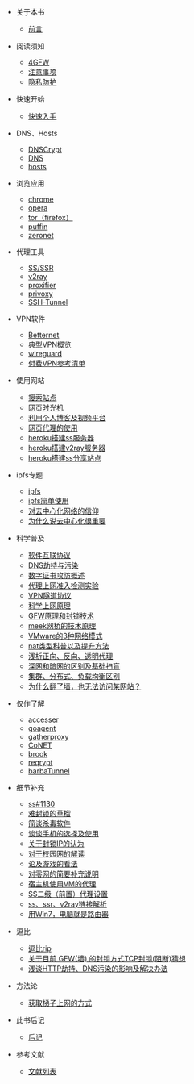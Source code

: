 * 关于本书

  * [前言](README.md)

* 阅读须知
  
  * [4GFW](look/4gfw.md)
  * [注意事项](look/notice.md)
  * [隐私防护](look/nsfw.md)

* 快速开始

  * [快速入手](qintro/quickstart.md)

* DNS、Hosts

  * [DNSCrypt](dns&hosts/dnscrypt.md)
  * [DNS](dns&hosts/dns.md)
  * [hosts](dns&hosts/hosts.md)


* 浏览应用

  * [chrome](browse/chrome.md)
  * [opera](browse/opera.md)
  * [tor（firefox）](browse/tor-firefox.md)
  * [puffin](browse/puffin.md)
  * [zeronet](browse/zeronet.md)

* 代理工具

  * [SS/SSR](proxy/ss-ssr.md)
  * [v2ray](proxy/v2ray.md)
  * [proxifier](proxy/proxifier.md)
  * [privoxy](proxy/privoxy.md)
  * [SSH-Tunnel](proxy/SSH-Tunnel.md)

* VPN软件

  * [Betternet](vpn/betternet.md)
  * [典型VPN概览](vpn/classical-vpn.md)
  * [wireguard](vpn/wireguard.md)
  * [付费VPN参考清单](vpn/pay-vpn.md)

* 使用网站
  * [搜索站点](web/searchtools.md)
  * [网页时光机](web/web-archive.md)
  * [利用个人博客及视频平台](web/use-blog.md)
  * [网页代理的使用](web/web-proxy.md)
  * [heroku搭建ss服务器](web/ss-4-heroku.md)
  * [heroku搭建v2ray服务器](web/v2ray-4-heroku.md)
  * [heroku搭建ss分享站点](web/heroku-deploy.md)

* ipfs专题

  * [ipfs](ipfs/ipfs.md)
  * [ipfs简单使用](ipfs/ipfs-use-naive.md)
  * [对去中心化网络的信仰](ipfs/belief.md)
  * [为什么说去中心化很重要](ipfs/why.md)

* 科学普及

  * [软件互联协议](abc/connection.md)
  * [DNS劫持与污染](abc/4dns.md)
  * [数字证书攻防概述](abc/dc_zhenshu.md)
  * [代理上网准入检测实验](abc/web-proxy-x.md)
  * [VPN隧道协议](abc/4vpn.md)
  * [科学上网原理](abc/1190000011485579.md)
  * [GFW原理和封锁技术](abc/gfw.md)
  * [meek网桥的技术原理](abc/meek.md)
  * [VMware的3种网络模式](abc/3vm.md)
  * [nat类型科普以及提升方法](abc/4nat.md)
  * [浅析正向、反向、透明代理](abc/proxy-s-x.md)
  * [深网和暗网的区别及基础扫盲](abc/darkweb.md)
  * [集群、分布式、负载均衡区别](abc/p7255364.md)
  * [为什么翻了墙，也无法访问某网站？](a123/rst-syscall.md)

* 仅作了解

  * [accesser](cnnic/no-chn.md)
  * [goagent](only/goagent.md)
  * [gatherproxy](only/gatherproxy.md)
  * [CoNET](only/qtgate.md)
  * [brook](only/brook.md)
  * [reqrypt](only/reqrypt.md)
  * [barbaTunnel](only/barbaTunnel.md)


* 细节补充

  * [ss#1130](append/ss1130.md)
  * [难封锁的草榴](append/caoliu.md)
  * [简谈杀毒软件](append/guochan-sharuan.md)
  * [谈谈手机的选择及使用](append/android.md)
  * [关于封锁IP的认为](append/block-ip.md)
  * [对于校园网的解读](append/tcw.md)
  * [论及游戏的看法](append/game.md)
  * [对零网的简要补充说明](append/4zeronet.md)
  * [宿主机使用VM的代理](append/vm.md)
  * [SS二级（前置）代理设置](append/ss-relay.md)
  * [ss、ssr、v2ray链接解析](append/srvurl.md)
  * [用Win7，电脑就是路由器](append/win7-wifi.md)

* 逗比
  * [逗比rip](doub/init_doub.md)
  * [关于目前 GFW(墙) 的封锁方式TCP封锁(阻断)猜想](doub/wkcjzpyd-2.md)
  * [浅谈HTTP劫持、DNS污染的影响及解决办法](doub/6t3mypbm-5.md)

* 方法论
  * [获取梯子上网的方式](method/get-method.md)

* 此书后记

  * [后记](postscript.md)

* 参考文献

  * [文献列表](reference/literature.md)
